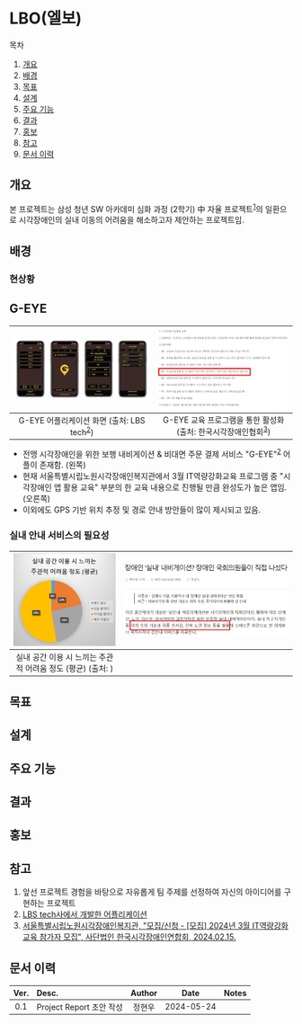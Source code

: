 # LBO(엘보)
목차
1. [개요](#개요)
2. [배경](#배경)
3. [목표](#목표)
4. [설계](#설계)
5. [주요 기능](#주요-기능)
6. [결과](#결과)
7. [홍보](#홍보)
8. [참고](#참고)
9. [문서 이력](#문서-이력)

## 개요
본 프로젝트는 삼성 청년 SW 아카데미 심화 과정 (2학기) 中 자율 프로젝트<sup>[1](#footnote_1)</sup>의 일환으로 시각장애인의 실내 이동의 어려움을 해소하고자 제안하는 프로젝트임.

## 배경
### 현상황

G-EYE
---
|![G-EYE Image](./images/project%20report_01.JPG)|![G-EYE 교육 프로그램](./images/project%20report_02.JPG)|
|:---:|:---:|
|G-EYE 어플리케이션 화면 (출처: LBS tech<sup>[2](#footnote_2)</sup>)|G-EYE 교육 프로그램을 통한 활성화(출처: 한국시각장애인협회<sup>[3](#footnote_3)</sup>)|
- 전맹 시각장애인을 위한 보행 내비게이션 & 비대면 주문 결제 서비스 "G-EYE"<sup>[2](#footnote_2)</sup> 어플이 존재함. (왼쪽)
- 현재 서울특별시립노원시각장애인복지관에서 3월 IT역량강화교육 프로그램 중 "시각장애인 앱 활용 교육" 부분의 한 교육 내용으로 진행될 만큼 완성도가 높은 앱임. (오른쪽)
- 이외에도 GPS 기반 위치 추정 및 경로 안내 방안들이 많이 제시되고 있음.

### 실내 안내 서비스의 필요성
|![Survery Result](./images/project%20report_03.JPG)|![example case](./images/project%20report_04.JPG)|
|:---:|:---:|
|실내 공간 이용 시 느끼는 주관적 어려움 정도 (평균) (출처: )


## 목표

## 설계

## 주요 기능

## 결과




## 홍보

## 참고
1. <a name="footnote_1"> 앞선 프로젝트 경험을 바탕으로 자유롭게 팀 주제를 선정하여 자신의 아이디어를 구현하는 프로젝트 </a>
2. <a name="footnote_2">[LBS tech사에서 개발한 어플리케이션](https://ko.lbstech.net/service-g-eye-plus) </a>
3. <a name="footnote_3"> [서울특별시립노원시각장애인복지관, "모집/신청 - [모집] 2024년 3월 IT역량강화교육 참가자 모집", 사단법인 한국시각장애인연합회, 2024.02.15.](http://www.kbuwel.or.kr/Board/Wanted/Detail?page=1&contentSeq=1215123) </a>

## 문서 이력
|Ver.|Desc.|Author|Date|Notes|
|:---:|:---|:---:|:---:|:---|
|0.1|Project Report 초안 작성|정현우|2024-05-24||